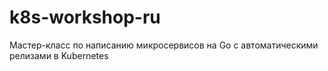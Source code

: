 # k8s-workshop-ru
Мастер-класс по написанию микросервисов на Go с автоматическими релизами в Kubernetes
